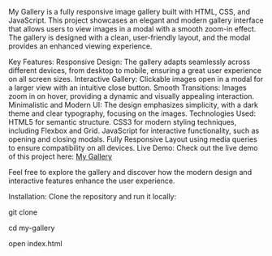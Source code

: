 My Gallery is a fully responsive image gallery built with HTML, CSS, and JavaScript. This project showcases an elegant and modern gallery interface that allows users to view images in a modal with a smooth zoom-in effect. The gallery is designed with a clean, user-friendly layout, and the modal provides an enhanced viewing experience.

Key Features:
Responsive Design: The gallery adapts seamlessly across different devices, from desktop to mobile, ensuring a great user experience on all screen sizes.
Interactive Gallery: Clickable images open in a modal for a larger view with an intuitive close button.
Smooth Transitions: Images zoom in on hover, providing a dynamic and visually appealing interaction.
Minimalistic and Modern UI: The design emphasizes simplicity, with a dark theme and clear typography, focusing on the images.
Technologies Used:
HTML5 for semantic structure.
CSS3 for modern styling techniques, including Flexbox and Grid.
JavaScript for interactive functionality, such as opening and closing modals.
Fully Responsive Layout using media queries to ensure compatibility on all devices.
Live Demo:
Check out the live demo of this project here: [My Gallery](https://code-alpha-my-galery.vercel.app/)

Feel free to explore the gallery and discover how the modern design and interactive features enhance the user experience.

Installation:
Clone the repository and run it locally:

git clone <repository-url>

cd my-gallery

open index.html
